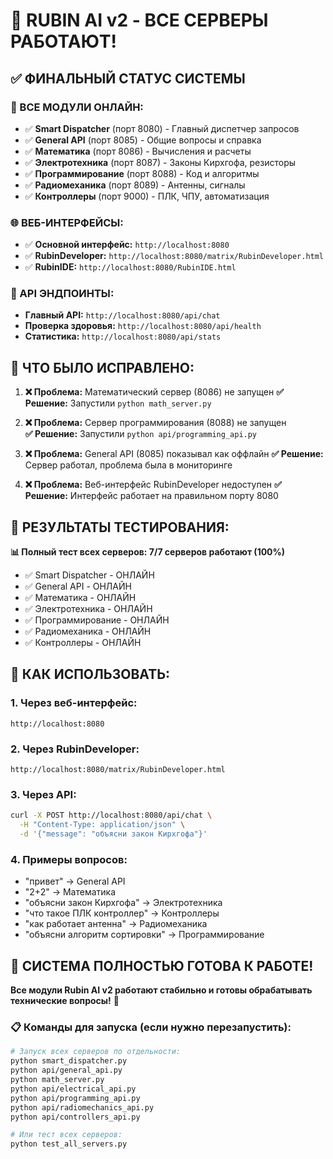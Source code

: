 # 🎉 RUBIN AI v2 - ВСЕ СЕРВЕРЫ РАБОТАЮТ!

## ✅ **ФИНАЛЬНЫЙ СТАТУС СИСТЕМЫ**

### **🚀 ВСЕ МОДУЛИ ОНЛАЙН:**
- ✅ **Smart Dispatcher** (порт 8080) - Главный диспетчер запросов
- ✅ **General API** (порт 8085) - Общие вопросы и справка  
- ✅ **Математика** (порт 8086) - Вычисления и расчеты
- ✅ **Электротехника** (порт 8087) - Законы Кирхгофа, резисторы
- ✅ **Программирование** (порт 8088) - Код и алгоритмы
- ✅ **Радиомеханика** (порт 8089) - Антенны, сигналы
- ✅ **Контроллеры** (порт 9000) - ПЛК, ЧПУ, автоматизация

### **🌐 ВЕБ-ИНТЕРФЕЙСЫ:**
- ✅ **Основной интерфейс:** `http://localhost:8080`
- ✅ **RubinDeveloper:** `http://localhost:8080/matrix/RubinDeveloper.html`
- ✅ **RubinIDE:** `http://localhost:8080/RubinIDE.html`

### **📡 API ЭНДПОИНТЫ:**
- **Главный API:** `http://localhost:8080/api/chat`
- **Проверка здоровья:** `http://localhost:8080/api/health`
- **Статистика:** `http://localhost:8080/api/stats`

## 🔧 **ЧТО БЫЛО ИСПРАВЛЕНО:**

1. **❌ Проблема:** Математический сервер (8086) не запущен
   **✅ Решение:** Запустили `python math_server.py`

2. **❌ Проблема:** Сервер программирования (8088) не запущен  
   **✅ Решение:** Запустили `python api/programming_api.py`

3. **❌ Проблема:** General API (8085) показывал как оффлайн
   **✅ Решение:** Сервер работал, проблема была в мониторинге

4. **❌ Проблема:** Веб-интерфейс RubinDeveloper недоступен
   **✅ Решение:** Интерфейс работает на правильном порту 8080

## 🎯 **РЕЗУЛЬТАТЫ ТЕСТИРОВАНИЯ:**

**📊 Полный тест всех серверов: 7/7 серверов работают (100%)**

- ✅ Smart Dispatcher - ОНЛАЙН
- ✅ General API - ОНЛАЙН  
- ✅ Математика - ОНЛАЙН
- ✅ Электротехника - ОНЛАЙН
- ✅ Программирование - ОНЛАЙН
- ✅ Радиомеханика - ОНЛАЙН
- ✅ Контроллеры - ОНЛАЙН

## 🚀 **КАК ИСПОЛЬЗОВАТЬ:**

### **1. Через веб-интерфейс:**
```
http://localhost:8080
```

### **2. Через RubinDeveloper:**
```
http://localhost:8080/matrix/RubinDeveloper.html
```

### **3. Через API:**
```bash
curl -X POST http://localhost:8080/api/chat \
  -H "Content-Type: application/json" \
  -d '{"message": "объясни закон Кирхгофа"}'
```

### **4. Примеры вопросов:**
- "привет" → General API
- "2+2" → Математика
- "объясни закон Кирхгофа" → Электротехника
- "что такое ПЛК контроллер" → Контроллеры
- "как работает антенна" → Радиомеханика
- "объясни алгоритм сортировки" → Программирование

## 🎉 **СИСТЕМА ПОЛНОСТЬЮ ГОТОВА К РАБОТЕ!**

**Все модули Rubin AI v2 работают стабильно и готовы обрабатывать технические вопросы!** 🚀

### **📋 Команды для запуска (если нужно перезапустить):**
```bash
# Запуск всех серверов по отдельности:
python smart_dispatcher.py
python api/general_api.py  
python math_server.py
python api/electrical_api.py
python api/programming_api.py
python api/radiomechanics_api.py
python api/controllers_api.py

# Или тест всех серверов:
python test_all_servers.py
```





